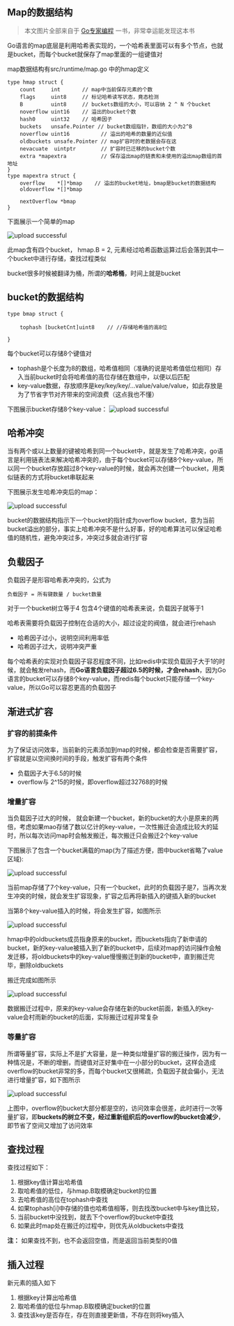 ## Map的数据结构
>本文图片全部来自于 [Go专家编程](https://rainbowmango.gitbook.io/) 一书，非常幸运能发现这本书

Go语言的map底层是利用哈希表实现的，一个哈希表里面可以有多个节点，也就是bucket，而每个bucket就保存了map里面的一组键值对

map数据结构有src/runtime/map.go 中的hmap定义

	type hmap struct {
        count     int 		// map中当前保存元素的个数
        flags     uint8		// 标记哈希读写状态，竟态检测
        B         uint8  	// buckets数组的大小，可以容纳 2 ^ N 个bucket
        noverflow uint16 	// 溢出的bucket个数
        hash0     uint32 	// 哈希因子
        buckets   unsafe.Pointer // bucket数组指针，数组的大小为2^B
        noverflow uint16 		  // 溢出的哈希的数量的近似值
        oldbuckets unsafe.Pointer // map扩容时的老数据会存在这
        nevacuate  uintptr        // 扩容时已迁移的bucket个数
        extra *mapextra 		  // 保存溢出map的链表和未使用的溢出map数组的首地址	
    }
    type mapextra struct {
        overflow    *[]*bmap	// 溢出的bucket地址，bmap是bucket的数据结构
        oldoverflow *[]*bmap	

        nextOverflow *bmap
    }
    
<!--more--> 

下面展示一个简单的map

![upload successful](../images/pasted-72.png)

此map含有四个bucket， hmap.B = 2, 元素经过哈希函数运算过后会落到其中一个bucket中进行存储，查找过程类似

bucket很多时候被翻译为桶，所谓的**哈希桶**，时间上就是bucket

## bucket的数据结构

	type bmap struct {
      
        tophash [bucketCnt]uint8    // //存储哈希值的高8位
      
    }

每个bucket可以存储8个键值对
- tophash是个长度为8的数组，哈希值相同（准确的说是哈希值低位相同）存入当前bucket时会将哈希值的高位存储在数组中，以便以后匹配
- key-value数据，存放顺序是key/key/key/...value/value/value，如此存放是为了节省字节对齐带来的空间浪费（这点我也不懂）

下图展示bucket存储8个key-value：
![upload successful](../images/pasted-73.png)

## 哈希冲突

当有两个或以上数量的键被哈希到同一个bucket中，就是发生了哈希冲突，go语言是利用链表法来解决哈希冲突的，由于每个bucket可以存储8个key-value，所以同一个bucket存放超过8个key-value的时候，就会再次创建一个bucket，用类似链表的方式将bucket串联起来

下图展示发生哈希冲突后的map：

![upload successful](../images/pasted-74.png)

bucket的数据结构指示下一个bucket的指针成为overflow bucket，意为当前bucket溢出的部分，事实上哈希冲突不是什么好事，好的哈希算法可以保证哈希值的随机性，避免冲突过多，冲突过多就会进行扩容

## 负载因子

负载因子是形容哈希表冲突的，公式为
	
    负载因子 = 所有键数量 / bucket数量
    
对于一个bucket树立等于4 包含4个键值的哈希表来说，负载因子就等于1

哈希表需要将负载因子控制在合适的大小，超过设定的阀值，就会进行rehash
- 哈希因子过小，说明空间利用率低
- 哈希因子过大，说明冲突严重

每个哈希表的实现对负载因子容忍程度不同，比如redis中实现负载因子大于1的时候，就会触发rehash，而**Go语言负载因子超过6.5的时候，才会rehash**，因为Go语言的bucket可以存储8个key-value，而redis每个bucket只能存储一个key-value，所以Go可以容忍更高的负载因子

## 渐进式扩容

### 扩容的前提条件

为了保证访问效率，当前新的元素添加到map的时候，都会检查是否需要扩容，扩容就是以空间换时间的手段，触发扩容有两个条件
- 负载因子大于6.5的时候
- overflow与 2^15的时候，即overflow超过32768的时候

### 增量扩容

当负载因子过大的时候， 就会新建一个bucket，新的bucket的大小是原来的两倍，考虑如果mao存储了数以亿计的key-value，一次性搬迁会造成比较大的延时，所以每次访问map时会触发搬迁，每次搬迁只会搬迁2个key-value

下图展示了包含一个bucket满载的map(为了描述方便，图中bucket省略了value区域):

![upload successful](../images/pasted-75.png)

当前map存储了7个key-value，只有一个bucket，此时的负载因子是7，当再次发生冲突的时候，就会发生扩容现象，扩容之后再将新插入的键插入新的bucket

当第8个key-value插入的时候，将会发生扩容，如图所示

![upload successful](../images/pasted-76.png)

hmap中的oldbuckets成员指身原来的bucket，而buckets指向了新申请的bucket，新的key-value被插入到了新的bucket中，后续对map的访问操作会触发迁移，将oldbuckets中的key-value慢慢搬迁到新的bucket中，直到搬迁完毕，删除oldbuckets

搬迁完成如图所示

![upload successful](../images/pasted-77.png)

数据搬迁过程中，原来的key-value会存储在新的bucket前面，新插入的key-value会村雨新的bucket的后面，实际搬迁过程非常复杂

### 等量扩容

所谓等量扩容，实际上不是扩大容量，是一种类似增量扩容的搬迁操作，因为有一种情况是，不断的增删，而键值对正好集中在一小部分的bucket，这样会造成overflow的bucket非常的多，而每个bucket又很稀疏，负载因子就会偏小，无法进行增量扩容，如下图所示

![upload successful](../images/pasted-78.png)

上图中，overflow的bucket大部分都是空的，访问效率会很差，此时进行一次等量扩容，即**buckets的树立不变，经过重新组织后的overflow的bucket会减少**，即节省了空间又增加了访问效率

## 查找过程

查找过程如下：
1. 根据key值计算出哈希值
2. 取哈希值的低位，与hmap.B取模确定bucket的位置
3. 去哈希值的高位在tophash中查找
4. 如果tophash[i]中存储的值也哈希值相等，则去找改bucket中与key值比较，
5. 当前bucket中没找到，就去下个overflow的bucket中查找
6. 如果此时map处在搬迁的过程中，则优先从oldbuckets中查找

**注：** 如果查找不到，也不会返回空值，而是返回当前类型的0值

## 插入过程

新元素的插入如下
1. 根据key计算出哈希值
2. 取哈希值的低位与hmap.B取模确定bucket的位置
3. 查找该key是否存在，存在则直接更新值，不存在则将key插入